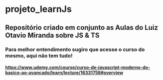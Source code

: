 # projeto_learnJs
## Repositório criado em conjunto as Aulas do Luiz Otavio Miranda sobre JS & TS
### Para melhor entendimento sugiro que acesse o curso do mesmo, aqui não tem tudo!



#### https://www.udemy.com/course/curso-de-javascript-moderno-do-basico-ao-avancado/learn/lecture/16331758#overview
